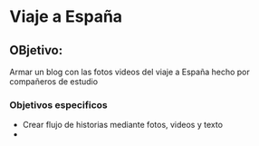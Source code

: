 # Viaje a España

## OBjetivo:
Armar un blog con las fotos videos  del viaje a España hecho por compañeros de estudio 

### Objetivos especificos
- Crear flujo de historias mediante fotos, videos y texto
-